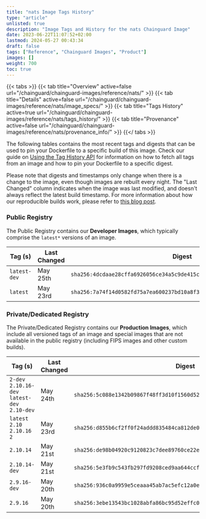 ```yaml
---
title: "nats Image Tags History"
type: "article"
unlisted: true
description: "Image Tags and History for the nats Chainguard Image"
date: 2023-06-22T11:07:52+02:00
lastmod: 2024-05-27 00:43:34
draft: false
tags: ["Reference", "Chainguard Images", "Product"]
images: []
weight: 700
toc: true
---
```


{{< tabs >}}
{{< tab title="Overview" active=false url="/chainguard/chainguard-images/reference/nats/" >}}
{{< tab title="Details" active=false url="/chainguard/chainguard-images/reference/nats/image_specs/" >}}
{{< tab title="Tags History" active=true url="/chainguard/chainguard-images/reference/nats/tags_history/" >}}
{{< tab title="Provenance" active=false url="/chainguard/chainguard-images/reference/nats/provenance_info/" >}}
{{</ tabs >}}

The following tables contains the most recent tags and digests that can be used to pin your Dockerfile to a specific build of this image. Check our guide on [Using the Tag History API](/chainguard/chainguard-images/using-the-tag-history-api/) for information on how to fetch all tags from an image and how to pin your Dockerfile to a specific digest.

Please note that digests and timestamps only change when there is a change to the image, even though images are rebuilt every night. The "Last Changed" column indicates when the image was last modified, and doesn't always reflect the latest build timestamp. For more information about how our reproducible builds work, please refer to [this blog post](https://www.chainguard.dev/unchained/reproducing-chainguards-reproducible-image-builds).

### Public Registry
The Public Registry contains our **Developer Images**, which typically comprise the `latest*` versions of an image.

| Tag (s)       | Last Changed | Digest                                                                    |
|---------------|--------------|---------------------------------------------------------------------------|
|  `latest-dev` | May 25th     | `sha256:4dcdaae28cffa6926056ce34a5c9de415cc73621fb86fda7065145115a160be8` |
|  `latest`     | May 23rd     | `sha256:7a74f14d0582fd75a7ea600237bd10a8f34bddff5ebaed78060123f5e50d5ffa` |


### Private/Dedicated Registry
The Private/Dedicated Registry contains our **Production Images**, which include all versioned tags of an image and special images that are not available in the public registry (including FIPS images and other custom builds).

| Tag (s)                                        | Last Changed | Digest                                                                    |
|------------------------------------------------|--------------|---------------------------------------------------------------------------|
|  `2-dev` `2.10.16-dev` `latest-dev` `2.10-dev` | May 24th     | `sha256:5c088e1342b09867f48ff3d10f1560d52396bb7e4433b13b326ccfcec38d74ae` |
|  `latest` `2.10` `2.10.16` `2`                 | May 23rd     | `sha256:d855b6cf2ff0f24addd835484ca812de0a2f38809a1688dac207936048bd34eb` |
|  `2.10.14`                                     | May 21st     | `sha256:de98b04920c9120823c7dee89760ce22e70e470a67d333d4e15ecebfbe7b587b` |
|  `2.10.14-dev`                                 | May 21st     | `sha256:5e3fb9c543fb297fd9208ced9aa644ccf04cb66eeb1d463087591658ba53fa5c` |
|  `2.9.16-dev`                                  | May 20th     | `sha256:936c0a9959e5ceaaa45ab7ac5efc12a0e45712740c78fccfc9e08c2c945ecd11` |
|  `2.9.16`                                      | May 20th     | `sha256:3ebe13543bc1028abfa86bc95d52effc06dded8dba289f19ff96575cdad82c2a` |

